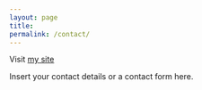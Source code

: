 ```yaml
---
layout: page
title: 
permalink: /contact/
---
```


Visit [my site](https://bool.netlify.com)

Insert your contact details or a contact form here.

